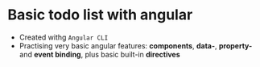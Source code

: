 # Basic todo list with angular

- Created withg `Angular CLI`
- Practising very basic angular features: **components**, **data-**, **property-** and **event binding**, plus basic built-in **directives**
